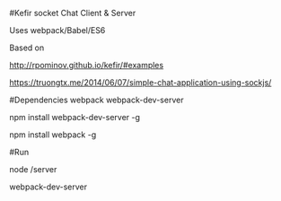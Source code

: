 #Kefir socket Chat Client & Server

Uses webpack/Babel/ES6

Based on  

http://rpominov.github.io/kefir/#examples

https://truongtx.me/2014/06/07/simple-chat-application-using-sockjs/

#Dependencies
webpack
webpack-dev-server

npm install webpack-dev-server -g

npm install webpack -g

#Run

node /server

webpack-dev-server

